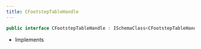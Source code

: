 ```yaml
---
title: CFootstepTableHandle
---
```


```csharp
public interface CFootstepTableHandle : ISchemaClass<CFootstepTableHandle>, ISchemaField, ISchemaClass, INativeHandle
```

- Implements

